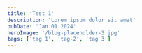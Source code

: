 ```yaml
---
title: 'Test 1'
description: 'Lorem ipsum dolor sit amet'
pubDate: 'Jan 01 2024'
heroImage: '/blog-placeholder-3.jpg'
tags: ['tag 1', 'tag-2', 'tag 3']
---
```

